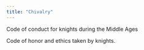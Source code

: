```yaml
---
title: "Chivalry"
---
```

Code of conduct for knights during the Middle Ages

Code of honor and ethics taken by knights.

